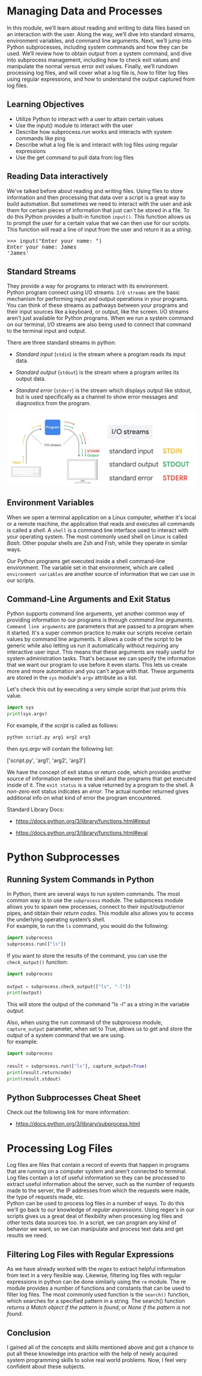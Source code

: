 # Managing Data and Processes
In this module, we’ll learn about reading and writing to data files based on an interaction with the user. Along the way, we’ll dive into standard streams, environment variables, and command line arguments. Next, we’ll jump into Python subprocesses, including system commands and how they can be used. We’ll review how to obtain output from a system command, and dive into subprocess management, including how to check exit values and manipulate the normal versus error exit values. Finally, we’ll rundown processing log files, and will cover what a log file is, how to filter log files using regular expressions, and how to understand the output captured from log files.
<!--In this module, we'll check out concepts that help us interact with the running operating system. We'll look at how we can get the most out of the tools available. We'll kick this off by talking about how to read user data interactively. Then we'll explore the standard input and output data streams provided by the operating system and see how we can interact with them both from Python programs and from the system programs. In a lot of our examples, we'll interact with the operating system through the command line. So we'll start familiarizing ourselves a bit more with the Linux shell. We'll also talk about how we can execute system commands from Python. -->

## Learning Objectives
* Utilize Python to interact with a user to attain certain values
* Use the input() module to interact with the user
* Describe how subprocess.run works and interacts with system commands like ping
* Describe what a log file is and interact with log files using regular expressions
* Use the get command to pull data from log files

## Reading Data interactively
We've talked before about reading and writing files. Using files to store information and then processing that data over a script is a great way to build automation. But sometimes we need to interact with the user and ask them for certain pieces of information that just can't be stored in a file. To do this Python provides a built-in function `input()`. This function allows us to prompt the user for a certain value that we can then use for our scripts. This function will read a line of input from the user and return it as a *string*.

<pre>>>> input("Enter your name: ")
Enter your name: James
'James'
</pre>

## Standard Streams
They provide a way for programs to interact with its environment.<br>
Python program connect using I/O streams. `I/O streams` are the basic mechanism for performing input and output operations in your programs. You can think of these streams as pathways between your programs and their input sources like a keyboard, or output, like the screen. I/O streams aren't just available for Python programs. When we run a system command on our terminal, I/O streams are also being used to connect that command to the terminal input and output.

There are three standard streams in python:
* *Standard input* (`stdin`) is the stream where a program reads its input data.

* *Standard output* (`stdout`) is the stream where a program writes its output data.

* *Standard error* (`stderr`) is the stream which displays output like stdout, but is used specifically as a channel to show error messages and diagnostics from the program.

<img src = "images/standard streams.jpg">

## Environment Variables
When we open a terminal application on a Linux computer, whether it's local or a remote machine, the application that reads and executes all commands is called a *shell*. A `shell` is a command line interface used to interact with your operating system. The most commonly used shell on Linux is called *Bash*. Other popular shells are Zsh and Fish, while they operate in similar ways.

 Our Python programs get executed inside a shell command-line environment. The variable set in that environment, which are called `environment variables` are another source of information that we can use in our scripts.

## Command-Line Arguments and Exit Status
Python supports command line arguments, yet another common way of providing information to our programs is through *command line arguments*. `Command line arguments` are parameters that are passed to a program when it started. It's a super common practice to make our scripts receive certain values by command line arguments. It allows a code of the script to be generic while also letting us run it automatically without requiring any interactive user input. This means that these arguments are really useful for system administration tasks. That's because we can specify the information that we want our program to use before it even starts. This lets us create more and more automation and you can't argue with that. These arguments are stored in the `sys` module's `argv` attribute as a list.

Let's check this out by executing a very simple script that just prints this value.
```python
import sys
print(sys.argv)
```
For example, if the *script* is called as follows:

```python
python script.py arg1 arg2 arg3
```

then *sys.argv* will contain the following list:

['script.py', 'arg1', 'arg2', 'arg3']

We have the concept of exit status or return code, which provides another source of information between the shell and the programs that get executed inside of it. The `exit status` is a value returned by a program to the shell. A *non-zero* exit status indicates an *error*. The actual number returned gives additional info on what kind of error the program encountered.

Standard Library Docs: 
* https://docs.python.org/3/library/functions.html#input

* https://docs.python.org/3/library/functions.html#eval

# Python Subprocesses
## Running System Commands in Python
In Python, there are several ways to run system commands. The most common way is to use the `subprocess` module. <!-- The subprocess module provides a wide range of functions and capabilities including the ability to check the return codes and output from commands. -->
The subprocess module allows you to spawn new processes, connect to their input/output/error pipes, and obtain their *return codes*. This module also allows you to access the underlying operating system’s shell.<br>
For example, to run the `ls` command, you would do the following:
```python
import subprocess 
subprocess.run(["ls"])
```
If you want to store the results of the command, you can use the `check_output()` function:
```python
import subprocess

output = subprocess.check_output(["ls", "-l"])
print(output)
```
This will store the output of the command "ls -l" as a string in the variable *output*.

Also, when using the run command of the subprocess module, `capture_output` parameter, when set to True, allows us to get and store the output of a system command that we are using.<br>
for example:
```python
import subprocess

result = subprocess.run(["ls"], capture_output=True)
print(result.returncode)
print(result.stdout)
```

## Python Subprocesses Cheat Sheet
Check out the following link for more information:

* https://docs.python.org/3/library/subprocess.html

# Processing Log Files
Log files are files that contain a record of events that happen in programs that are running on a computer system and aren't connected to terminal. Log files contain a lot of useful information so they can be processed to extract useful information about the server, such as the number of requests made to the server, the IP addresses from which the requests were made, the type of requests made, etc.<br>
Python can be used to process log files in a number of ways. To do this we'll go back to our knowledge of *regular expressions*. Using regex's in our scripts gives us a great deal of flexibility when processing log files and other texts data sources too. In a script, we can program any kind of behavior we want, so we can manipulate and process text data and get results we need.

## Filtering Log Files with Regular Expressions
As we have already worked with the *regex* to extract helpful information from text in a very flexible way. Likewise, filtering log files with regular expressions in python can be done similarly using the `re` module. The re module provides a number of functions and constants that can be used to filter log files. The most commonly used function is the `search()` function, which searches for a specified pattern in a string. The search() function *returns a Match object if the pattern is found*, or *None if the pattern is not found*.

## Conclusion
I gained all of the concepts and skills mentioned above and got a chance to put all these knowledge into practice with the help of newly acquired system programming skills to solve real world problems. Now, I feel very confident about these subjects.